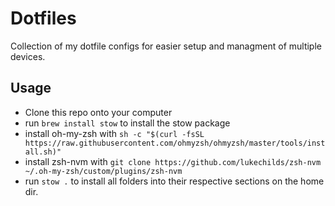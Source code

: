 # Dotfiles

Collection of my dotfile configs for easier setup and managment of multiple devices.

## Usage

- Clone this repo onto your computer
- run `brew install stow` to install the stow package
- install oh-my-zsh with `sh -c "$(curl -fsSL https://raw.githubusercontent.com/ohmyzsh/ohmyzsh/master/tools/install.sh)"`
- install zsh-nvm with `git clone https://github.com/lukechilds/zsh-nvm ~/.oh-my-zsh/custom/plugins/zsh-nvm`
- run `stow .` to install all folders into their respective sections on the home dir.
